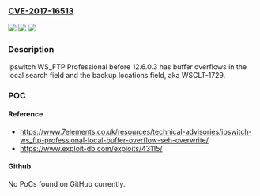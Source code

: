 ### [CVE-2017-16513](https://cve.mitre.org/cgi-bin/cvename.cgi?name=CVE-2017-16513)
![](https://img.shields.io/static/v1?label=Product&message=n%2Fa&color=blue)
![](https://img.shields.io/static/v1?label=Version&message=n%2Fa&color=blue)
![](https://img.shields.io/static/v1?label=Vulnerability&message=n%2Fa&color=brighgreen)

### Description

Ipswitch WS_FTP Professional before 12.6.0.3 has buffer overflows in the local search field and the backup locations field, aka WSCLT-1729.

### POC

#### Reference
- https://www.7elements.co.uk/resources/technical-advisories/ipswitch-ws_ftp-professional-local-buffer-overflow-seh-overwrite/
- https://www.exploit-db.com/exploits/43115/

#### Github
No PoCs found on GitHub currently.

